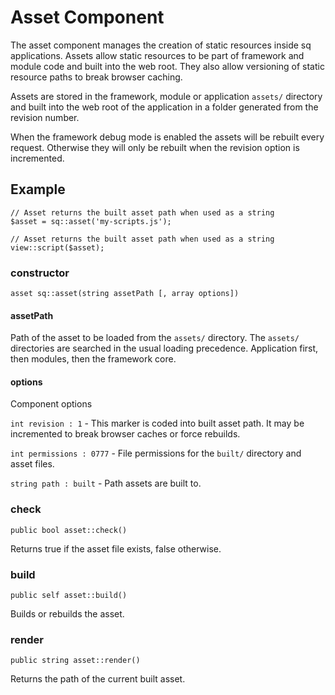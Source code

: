 Asset Component
===

The asset component manages the creation of static resources inside sq
applications. Assets allow static resources to be part of framework and module
code and built into the web root. They also allow versioning of static resource
paths to break browser caching.

Assets are stored in the framework, module or application `assets/` directory
and built into the web root of the application in a folder generated from the
revision number.

When the framework debug mode is enabled the assets will be rebuilt every
request. Otherwise they will only be rebuilt when the revision option is
incremented.

Example
---

	// Asset returns the built asset path when used as a string
	$asset = sq::asset('my-scripts.js');
	
	// Asset returns the built asset path when used as a string
	view::script($asset);

### constructor

	asset sq::asset(string assetPath [, array options])

#### assetPath
Path of the asset to be loaded from the `assets/` directory. The `assets/`
directories are searched in the usual loading precedence. Application first,
then modules, then the framework core.

#### options
Component options

`int revision : 1` - This marker is coded into built asset path. It may be
incremented to break browser caches or force rebuilds.

`int permissions : 0777` - File permissions for the `built/` directory and asset
files.

`string path : built` - Path assets are built to.

### check

	public bool asset::check()

Returns true if the asset file exists, false otherwise.

### build

	public self asset::build()

Builds or rebuilds the asset.

### render

	public string asset::render()

Returns the path of the current built asset.